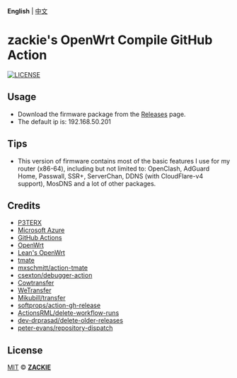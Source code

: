 **English** | [中文](https://zackie.win/404)

# zackie's OpenWrt Compile GitHub Action

[![LICENSE](https://img.shields.io/github/license/mashape/apistatus.svg?style=flat-square&label=LICENSE)](https://github.com/aalberrty/openwrt-action/blob/main/LICENSE)

## Usage
- Download the firmware package from the [Releases](https://github.com/aalberrty/openwrt-action/releases) page.
- The default ip is: 192.168.50.201

## Tips

- This version of firmware contains most of the basic features I use for my router (x86-64), including but not limited to: OpenClash, AdGuard Home, Passwall, SSR+, ServerChan, DDNS (with CloudFlare-v4 support), MosDNS and a lot of other packages.

## Credits

- [P3TERX](https://p3terx.com/)
- [Microsoft Azure](https://azure.microsoft.com)
- [GitHub Actions](https://github.com/features/actions)
- [OpenWrt](https://github.com/openwrt/openwrt)
- [Lean's OpenWrt](https://github.com/coolsnowwolf/lede)
- [tmate](https://github.com/tmate-io/tmate)
- [mxschmitt/action-tmate](https://github.com/mxschmitt/action-tmate)
- [csexton/debugger-action](https://github.com/csexton/debugger-action)
- [Cowtransfer](https://cowtransfer.com)
- [WeTransfer](https://wetransfer.com/)
- [Mikubill/transfer](https://github.com/Mikubill/transfer)
- [softprops/action-gh-release](https://github.com/softprops/action-gh-release)
- [ActionsRML/delete-workflow-runs](https://github.com/ActionsRML/delete-workflow-runs)
- [dev-drprasad/delete-older-releases](https://github.com/dev-drprasad/delete-older-releases)
- [peter-evans/repository-dispatch](https://github.com/peter-evans/repository-dispatch)

## License

[MIT](https://github.com/aalberrty/openwrt-action/blob/main/LICENSE) © [**ZACKIE**](https://zackie.win)
